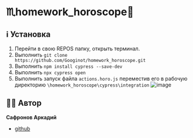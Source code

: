 # ♏homework_horoscope🐀

## ℹ️ Установка
1. Перейти в свою REPOS папку, открыть терминал.
1. Выполнить `git clone https://github.com/Googinot/homework_horoscope.git`
1. Выполнить `npm install cypress --save-dev`
1. Выполнить `npx cypress open`
1. Выполнить запуск файла `actions.horo.js` переместив его в рабочую директорию `\homework_horoscope\cypress\integration`
![image](https://user-images.githubusercontent.com/93269843/153935996-03895c30-36a9-4067-a145-f25b7067c9e2.png)
## 👨🏻 Автор
**Сафронов Аркадий**
* [github](https://github.com/Googinot)

